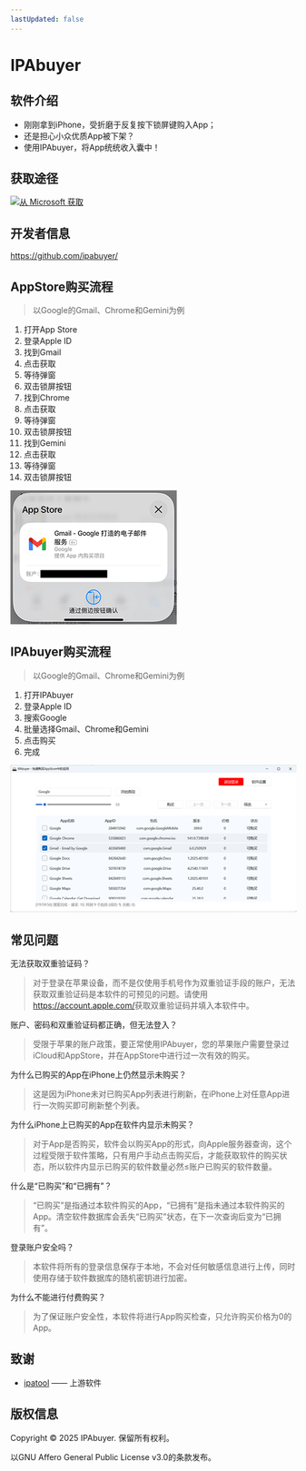 ```yaml
---
lastUpdated: false
---
```


# IPAbuyer

## 软件介绍

- 刚刚拿到iPhone，受折磨于反复按下锁屏键购入App；
- 还是担心小众优质App被下架？
- 使用IPAbuyer，将App统统收入囊中！

## 获取途径

<a href="https://apps.microsoft.com/detail/9MSXMXD5520X" target="_blank">
  <img src="https://get.microsoft.com/images/zh-cn%20dark.svg" alt="从 Microsoft 获取" />
</a>

## 开发者信息

<https://github.com/ipabuyer/>

## AppStore购买流程

> 以Google的Gmail、Chrome和Gemini为例

1. 打开App Store
2. 登录Apple ID
3. 找到Gmail
4. 点击获取
5. 等待弹窗
6. 双击锁屏按钮
7. 找到Chrome
8. 点击获取
9. 等待弹窗
10. 双击锁屏按钮
11. 找到Gemini
12. 点击获取
13. 等待弹窗
14. 双击锁屏按钮

![appstore](./images/appstore.png)

## IPAbuyer购买流程

> 以Google的Gmail、Chrome和Gemini为例

1. 打开IPAbuyer
2. 登录Apple ID
3. 搜索Google
4. 批量选择Gmail、Chrome和Gemini
5. 点击购买
6. 完成

![ipabuyer](./images/ipabuyer.png)

## 常见问题

无法获取双重验证码？

> 对于登录在苹果设备，而不是仅使用手机号作为双重验证手段的账户，无法获取双重验证码是本软件的可预见的问题。请使用<https://account.apple.com/>获取双重验证码并填入本软件中。

账户、密码和双重验证码都正确，但无法登入？

> 受限于苹果的账户政策，要正常使用IPAbuyer，您的苹果账户需要登录过iCloud和AppStore，并在AppStore中进行过一次有效的购买。

为什么已购买的App在iPhone上仍然显示未购买？

> 这是因为iPhone未对已购买App列表进行刷新，在iPhone上对任意App进行一次购买即可刷新整个列表。

为什么iPhone上已购买的App在软件内显示未购买？

> 对于App是否购买，软件会以购买App的形式，向Apple服务器查询，这个过程受限于软件策略，只有用户手动点击购买后，才能获取软件的购买状态，所以软件内显示已购买的软件数量必然≤账户已购买的软件数量。

什么是“已购买”和“已拥有”？

> “已购买”是指通过本软件购买的App，“已拥有”是指未通过本软件购买的App。清空软件数据库会丢失“已购买”状态，在下一次查询后变为“已拥有”。

登录账户安全吗？

> 本软件将所有的登录信息保存于本地，不会对任何敏感信息进行上传，同时使用存储于软件数据库的随机密钥进行加密。

为什么不能进行付费购买？

> 为了保证账户安全性，本软件将进行App购买检查，只允许购买价格为0的App。

## 致谢

- [ipatool](https://github.com/majd/ipatool) —— 上游软件

## 版权信息

Copyright © 2025 IPAbuyer. 保留所有权利。

以GNU Affero General Public License v3.0的条款发布。

